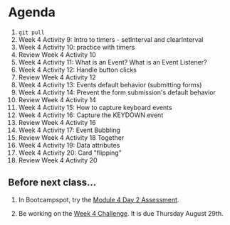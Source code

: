 # Agenda

1. `git pull`
1. Week 4 Activity 9: Intro to timers - setInterval and clearInterval
1. Week 4 Activity 10: practice with timers
1. Review Week 4 Activity 10
1. Week 4 Activity 11: What is an Event? What is an Event Listener?
1. Week 4 Activity 12: Handle button clicks
1. Review Week 4 Activity 12
1. Week 4 Activity 13: Events default behavior (submitting forms)
1. Week 4 Activity 14: Prevent the form submission's default behavior
1. Review Week 4 Activity 14
1. Week 4 Activity 15: How to capture keyboard events
1. Week 4 Activity 16: Capture the KEYDOWN event
1. Review Week 4 Activity 16
1. Week 4 Activity 17: Event Bubbling
1. Review Week 4 Activity 18 Together
1. Week 4 Activity 19: Data attributes
1. Week 4 Activity 20: Card "flipping"
1. Review Week 4 Activity 20

## Before next class...

1. In Bootcampspot, try the [Module 4 Day 2 Assessment](https://bootcampspot.instructure.com/courses/5728/modules/items/1304255).

1. Be working on the [Week 4 Challenge](./02-Challenge/README.md). It is due Thursday August 29th.
